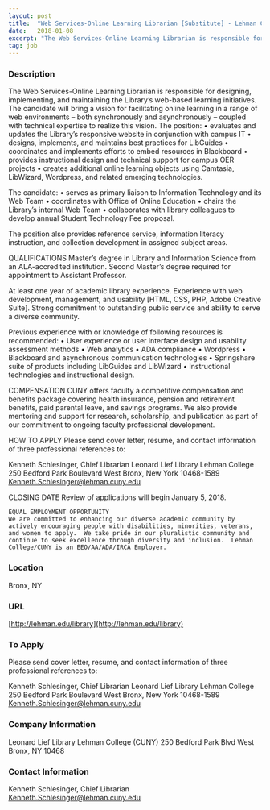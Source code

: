 ```yaml
---
layout: post
title:  "Web Services-Online Learning Librarian [Substitute] - Lehman College (CUNY)"
date:   2018-01-08
excerpt: "The Web Services-Online Learning Librarian is responsible for designing, implementing, and maintaining the Library’s web-based learning initiatives. The candidate will bring a vision for facilitating online learning in a range of web environments – both synchronously and asynchronously – coupled with technical expertise to realize this vision. The position: •..."
tag: job
---
```


### Description   

The Web Services-Online Learning Librarian is responsible for designing, implementing, and maintaining the Library’s web-based learning initiatives.  The candidate will bring a vision for facilitating online learning in a range of web environments – both synchronously and asynchronously – coupled with technical expertise to realize this vision.
The position:
•	evaluates and updates the Library’s responsive website in conjunction with 
        campus IT
•	designs, implements, and maintains best practices for LibGuides
•	coordinates and implements efforts to embed resources in Blackboard
•	provides instructional design and technical support for campus OER 
        projects
•	creates additional online learning objects using Camtasia, LibWizard, 
        Wordpress, and related emerging technologies.

The candidate:
•	serves as primary liaison to Information Technology and its Web Team
•	coordinates with Office of Online Education
•	chairs the Library’s internal Web Team
•	collaborates with library colleagues to develop annual Student Technology 
        Fee proposal.

The position also provides reference service, information literacy instruction, and collection development in assigned subject areas.

QUALIFICATIONS 
Master’s degree in Library and Information Science from an ALA-accredited institution.  Second Master’s degree required for appointment to Assistant Professor.

At least one year of academic library experience.  Experience with web development, management, and usability [HTML, CSS, PHP, Adobe Creative Suite].  Strong commitment to outstanding public service and ability to serve a diverse community.

Previous experience with or knowledge of following resources is recommended:
•	User experience or user interface design and usability assessment methods
•	Web analytics
•	ADA compliance
•	Wordpress
•	Blackboard and asynchronous communication technologies
•	Springshare suite of products including LibGuides and LibWizard
•	Instructional technologies and instructional design.
	
COMPENSATION 
	CUNY offers faculty a competitive compensation and benefits package covering health insurance, pension and retirement benefits, paid parental leave, and savings programs.  We also provide mentoring and support for research, scholarship, and publication as part of our commitment to ongoing faculty professional development. 

	
HOW TO APPLY 
	Please send cover letter, resume, and contact information of three professional references to:

Kenneth Schlesinger, Chief Librarian
Leonard Lief Library
Lehman College
250 Bedford Park Boulevard West
Bronx, New York  10468-1589
Kenneth.Schlesinger@lehman.cuny.edu

	
CLOSING DATE 
	Review of applications will begin January 5, 2018. 
	
	
	EQUAL EMPLOYMENT OPPORTUNITY 
	We are committed to enhancing our diverse academic community by actively encouraging people with disabilities, minorities, veterans, and women to apply.  We take pride in our pluralistic community and continue to seek excellence through diversity and inclusion.  Lehman College/CUNY is an EEO/AA/ADA/IRCA Employer.










### Location   

Bronx, NY


### URL   

[http://lehman.edu/library](http://lehman.edu/library)

### To Apply   

Please send cover letter, resume, and contact information of three professional references to:

Kenneth Schlesinger, Chief Librarian
Leonard Lief Library
Lehman College
250 Bedford Park Boulevard West
Bronx, New York  10468-1589
Kenneth.Schlesinger@lehman.cuny.edu


### Company Information   

Leonard Lief Library
Lehman College (CUNY)
250 Bedford Park Blvd West
Bronx, NY 10468


### Contact Information   

Kenneth Schlesinger, Chief Librarian
Kenneth.Schlesinger@lehman.cuny.edu


